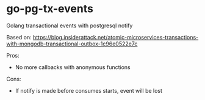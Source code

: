 # go-pg-tx-events
Golang transactional events with postgresql notify

Based on:
https://blog.insiderattack.net/atomic-microservices-transactions-with-mongodb-transactional-outbox-1c96e0522e7c

Pros:
- No more callbacks with anonymous functions

Cons:
- If notify is made before consumes starts, event will be lost
